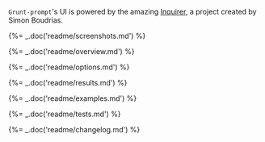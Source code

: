 `Grunt-prompt`'s UI is powered by the amazing [Inquirer](https://github.com/SBoudrias/Inquirer.js), a project created by Simon Boudrias.

{%= _.doc('readme/screenshots.md') %}

{%= _.doc('readme/overview.md') %}

{%= _.doc('readme/options.md') %}

{%= _.doc('readme/results.md') %}

{%= _.doc('readme/examples.md') %}

{%= _.doc('readme/tests.md') %}

{%= _.doc('readme/changelog.md') %}